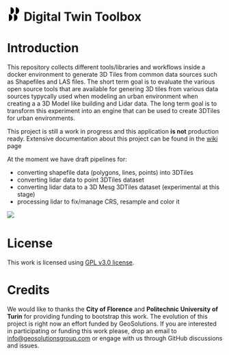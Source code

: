 # <img src="./static/img/logo.svg" height="32" /> Digital Twin Toolbox

Introduction
============
This repository collects different tools/libraries and workflows inside a docker environment to generate 3D Tiles from common data sources such as Shapefiles and LAS files. 
The short term goal is to evaluate the various open source tools that are available for genering 3D tiles from various data sources typycally used when modeling an urban environment when creating a a 3D Model like building and Lidar data. The long term goal is to transform this experiment into an engine that can be used to create 3DTiles for urban environments.

This project is still a work in progress and this application **is not** production ready. Extensive documentation about this project can be found in the [wiki](https://github.com/geosolutions-it/digital-twin-toolbox/wiki) page

At the moment we have draft pipelines for:
- converting shapefile data (polygons, lines, points) into 3DTiles
- converting lidar data to point 3DTiles dataset
- converting lidar data to a 3D Mesg 3DTiles dataset (experimental at this stage)
- processing lidar to fix/manage CRS, resample and color it 

![](https://github.com/geosolutions-it/digital-twin-toolbox/wiki/images/vector-point-tiling.png)

License
============
This work is licensed using [GPL v3.0 license](https://github.com/geosolutions-it/digital-twin-toolbox/blob/main/LICENSE.txt).

Credits
============
We would like to thanks the **City of Florence** and **Politechnic University of Turin** for providing funding to bootstrap this work. The evolution of this project is right now an effort funded by GeoSolutions.
If you are interested in participating or funding this work please, drop an email to info@geosolutionsgroup.com or engage with us through GitHub discussions and issues.

